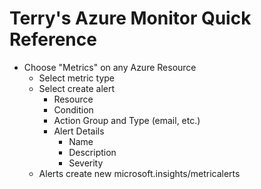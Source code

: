 # Terry's Azure Monitor Quick Reference

* Choose "Metrics" on any Azure Resource
  * Select metric type
  * Select create alert
    * Resource
    * Condition
    * Action Group and Type (email, etc.)
    * Alert Details
      * Name
      * Description 
      * Severity
  * Alerts create new microsoft.insights/metricalerts
      
    

